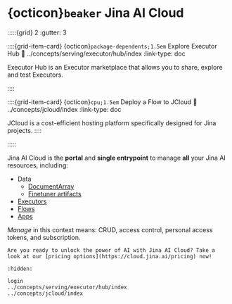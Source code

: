 # {octicon}`beaker` Jina AI Cloud



:::::{grid} 2
:gutter: 3


::::{grid-item-card} {octicon}`package-dependents;1.5em` Explore Executor Hub
:link: ../concepts/serving/executor/hub/index
:link-type: doc


Executor Hub is an Executor marketplace that allows you to share, explore and test Executors.

::::


::::{grid-item-card} {octicon}`cpu;1.5em` Deploy a Flow to JCloud
:link: ../concepts/jcloud/index
:link-type: doc

JCloud is a cost-efficient hosting platform specifically designed for Jina projects.
::::


:::::


Jina AI Cloud is the **portal** and **single entrypoint** to manage **all** your Jina AI resources, including: 
- Data
  - [DocumentArray](https://docarray.jina.ai/fundamentals/documentarray/serialization/#from-to-cloud)
  - [Finetuner artifacts](https://finetuner.jina.ai/walkthrough/save-model/#save-artifact)
- [Executors](../concepts/executor/index.md)
- [Flows](../concepts/flow/index.md)
- [Apps](https://now.jina.ai)

_Manage_ in this context means: CRUD, access control, personal access tokens, and subscription.

```{tip}
Are you ready to unlock the power of AI with Jina AI Cloud? Take a look at our [pricing options](https://cloud.jina.ai/pricing) now!
```

```{toctree}
:hidden:

login
../concepts/serving/executor/hub/index
../concepts/jcloud/index
```